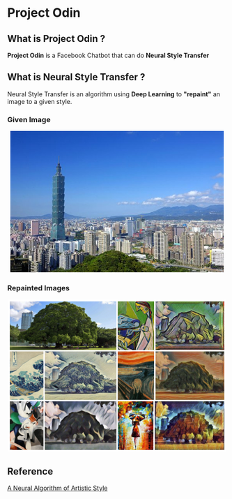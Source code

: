 # Project Odin
## What is Project Odin ?
**Project Odin** is a Facebook Chatbot that can do **Neural Style Transfer**

## What is Neural Style Transfer ?
Neural Style Transfer is an algorithm using **Deep Learning** to **"repaint"** an image to a given style.
### Given Image
<div align='center'>
<img src = 'thumbs/101.jpg' width="490px">
</div>

### Repainted Images
<div align='center'>
<img src = 'thumbs/result.jpg' width="500px">
</div>








## Reference
[A Neural Algorithm of Artistic Style](https://arxiv.org/pdf/1508.06576.pdf)
